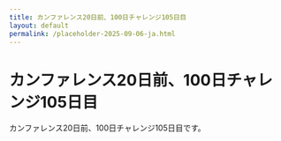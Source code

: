 ```yaml
---
title: カンファレンス20日前、100日チャレンジ105日目
layout: default
permalink: /placeholder-2025-09-06-ja.html
---
```


# カンファレンス20日前、100日チャレンジ105日目

カンファレンス20日前、100日チャレンジ105日目です。